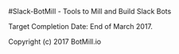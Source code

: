 #Slack-BotMill - Tools to Mill and Build Slack Bots

Target Completion Date: End of March 2017.

Copyright (c) 2017 BotMill.io
